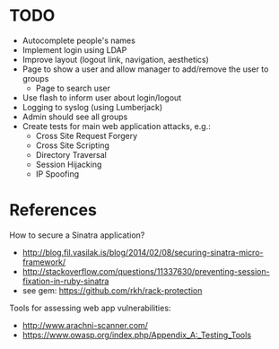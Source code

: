 # TODO

* Autocomplete people's names
* Implement login using LDAP
* Improve layout (logout link, navigation, aesthetics)
* Page to show a user and allow manager to add/remove the user to groups
  * Page to search user
* Use flash to inform user about login/logout
* Logging to syslog (using Lumberjack)
* Admin should see all groups
* Create tests for main web application attacks, e.g.:
  * Cross Site Request Forgery
  * Cross Site Scripting
  * Directory Traversal
  * Session Hijacking
  * IP Spoofing

# References

How to secure a Sinatra application?

* http://blog.fil.vasilak.is/blog/2014/02/08/securing-sinatra-micro-framework/
* http://stackoverflow.com/questions/11337630/preventing-session-fixation-in-ruby-sinatra
* see gem: https://github.com/rkh/rack-protection

Tools for assessing web app vulnerabilities:

* <http://www.arachni-scanner.com/>
* <https://www.owasp.org/index.php/Appendix_A:_Testing_Tools>